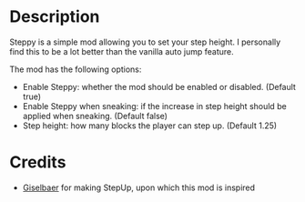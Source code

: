 # Description

Steppy is a simple mod allowing you to set your step height. I personally find this to be a lot better than the vanilla auto jump feature.

The mod has the following options:

- Enable Steppy: whether the mod should be enabled or disabled. (Default true)
- Enable Steppy when sneaking: if the increase in step height should be applied when sneaking. (Default false)
- Step height: how many blocks the player can step up. (Default 1.25)

# Credits

- [Giselbaer](https://modrinth.com/user/Giselbaer) for making StepUp, upon which this mod is inspired